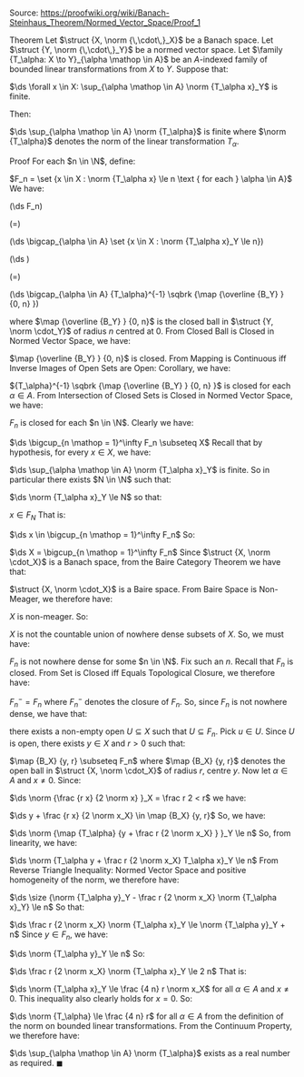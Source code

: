 # 

Source: https://proofwiki.org/wiki/Banach-Steinhaus_Theorem/Normed_Vector_Space/Proof_1

Theorem
Let $\struct {X, \norm {\,\cdot\,}_X}$ be a Banach space.
Let $\struct {Y, \norm {\,\cdot\,}_Y}$ be a normed vector space.
Let $\family {T_\alpha: X \to Y}_{\alpha \mathop \in A}$ be an $A$-indexed family of bounded linear transformations from $X$ to $Y$.
Suppose that:

$\ds \forall x \in X: \sup_{\alpha \mathop \in A} \norm {T_\alpha x}_Y$ is finite.

Then:

$\ds \sup_{\alpha \mathop \in A} \norm {T_\alpha}$ is finite
where $\norm {T_\alpha}$ denotes the norm of the linear transformation $T_\alpha$.


Proof
For each $n \in \N$, define: 

$F_n = \set {x \in X : \norm {T_\alpha x} \le n \text { for each } \alpha \in A}$
We have: 














\(\ds F_n\)

\(=\)







\(\ds \bigcap_{\alpha \in A} \set {x \in X : \norm {T_\alpha x}_Y \le n}\)




















\(\ds \)

\(=\)







\(\ds \bigcap_{\alpha \in A} {T_\alpha}^{-1} \sqbrk {\map {\overline {B_Y} } {0, n} }\)









where $\map {\overline {B_Y} } {0, n}$ is the closed ball in $\struct {Y, \norm \cdot_Y}$ of radius $n$ centred at $0$. 
From Closed Ball is Closed in Normed Vector Space, we have: 

$\map {\overline {B_Y} } {0, n}$ is closed.
From Mapping is Continuous iff Inverse Images of Open Sets are Open: Corollary, we have: 

${T_\alpha}^{-1} \sqbrk {\map {\overline {B_Y} } {0, n} }$ is closed for each $\alpha \in A$.
From Intersection of Closed Sets is Closed in Normed Vector Space, we have: 

$F_n$ is closed for each $n \in \N$.
Clearly we have: 

$\ds \bigcup_{n \mathop = 1}^\infty F_n \subseteq X$
Recall that by hypothesis, for every $x \in X$, we have:

$\ds \sup_{\alpha \mathop \in A} \norm {T_\alpha x}_Y$ is finite.
So in particular there exists $N \in \N$ such that: 

$\ds \norm {T_\alpha x}_Y \le N$
so that: 

$x \in F_N$
That is: 

$\ds x \in \bigcup_{n \mathop = 1}^\infty F_n$
So:

$\ds X = \bigcup_{n \mathop = 1}^\infty F_n$
Since $\struct {X, \norm \cdot_X}$ is a Banach space, from the Baire Category Theorem we have that: 

$\struct {X, \norm \cdot_X}$ is a Baire space.
From Baire Space is Non-Meager, we therefore have: 

$X$ is non-meager.
So:

$X$ is not the countable union of nowhere dense subsets of $X$.
So, we must have: 

$F_n$ is not nowhere dense for some $n \in \N$.
Fix such an $n$. 
Recall that $F_n$ is closed.
From Set is Closed iff Equals Topological Closure, we therefore have: 

$F_n^- = F_n$
where $F_n^-$ denotes the closure of $F_n$.
So, since $F_n$ is not nowhere dense, we have that:

there exists a non-empty open $U \subseteq X$ such that $U \subseteq F_n$.
Pick $u \in U$. 
Since $U$ is open, there exists $y \in X$ and $r > 0$ such that: 

$\map {B_X} {y, r} \subseteq F_n$
where $\map {B_X} {y, r}$ denotes the open ball in $\struct {X, \norm \cdot_X}$ of radius $r$, centre $y$. 
Now let $\alpha \in A$ and $x \ne 0$. 
Since: 

$\ds \norm {\frac {r x} {2 \norm x} }_X = \frac r 2 < r$
we have: 

$\ds y + \frac {r x} {2 \norm x_X} \in \map {B_X} {y, r}$
So, we have: 

$\ds \norm {\map {T_\alpha} {y + \frac r {2 \norm x_X} } }_Y \le n$
So, from linearity, we have: 

$\ds \norm {T_\alpha y + \frac r {2 \norm x_X} T_\alpha x}_Y \le n$
From Reverse Triangle Inequality: Normed Vector Space and positive homogeneity of the norm, we therefore have: 

$\ds \size {\norm {T_\alpha y}_Y - \frac r {2 \norm x_X} \norm {T_\alpha x}_Y} \le n$
So that: 

$\ds \frac r {2 \norm x_X} \norm {T_\alpha x}_Y \le \norm {T_\alpha y}_Y + n$
Since $y \in F_n$, we have: 

$\ds \norm {T_\alpha y}_Y \le n$
So:

$\ds \frac r {2 \norm x_X} \norm {T_\alpha x}_Y \le 2 n$
That is: 

$\ds \norm {T_\alpha x}_Y \le \frac {4 n} r \norm x_X$
for all $\alpha \in A$ and $x \ne 0$.
This inequality also clearly holds for $x = 0$.
So:

$\ds \norm {T_\alpha} \le \frac {4 n} r$
for all $\alpha \in A$ from the definition of the norm on bounded linear transformations. 
From the Continuum Property, we therefore have: 

$\ds \sup_{\alpha \mathop \in A} \norm {T_\alpha}$ exists as a real number
as required.
$\blacksquare$





